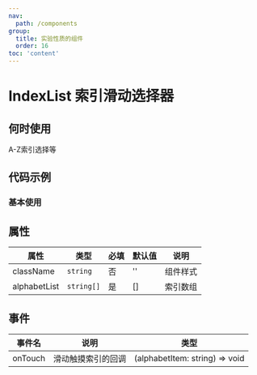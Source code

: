 ```yaml
---
nav:
  path: /components
group:
  title: 实验性质的组件
  order: 16
toc: 'content'
---
```


# IndexList 索引滑动选择器

## 何时使用

A-Z索引选择等

## 代码示例

### 基本使用
<code src='../../demo/pages/IndexList'></code>


## 属性
|属性           |类型        |必填  |默认值  |说明   |
| ------------ |------------|-----|-------|--------------|
|className     | `string`   | 否  | ''    | 组件样式       |
|alphabetList  | `string[]` | 是  | []    | 索引数组       |

## 事件
|事件名             | 说明                | 类型                                                      |
| -----------------|--------------------|-----------------------------------------------------------|
| onTouch          | 滑动触摸索引的回调    | (alphabetItem: string) => void                            |

